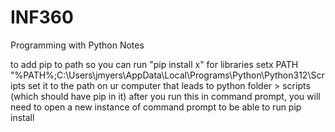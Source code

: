 # INF360
Programming with Python Notes

to add pip to path so you can run "pip install x" for libraries
setx PATH "%PATH%;C:\Users\jmyers\AppData\Local\Programs\Python\Python312\Scripts
set it to the path on ur computer that leads to python folder > scripts (which should have pip in it)
after you run this in command prompt, you will need to open a new instance of command prompt to be able to run pip install